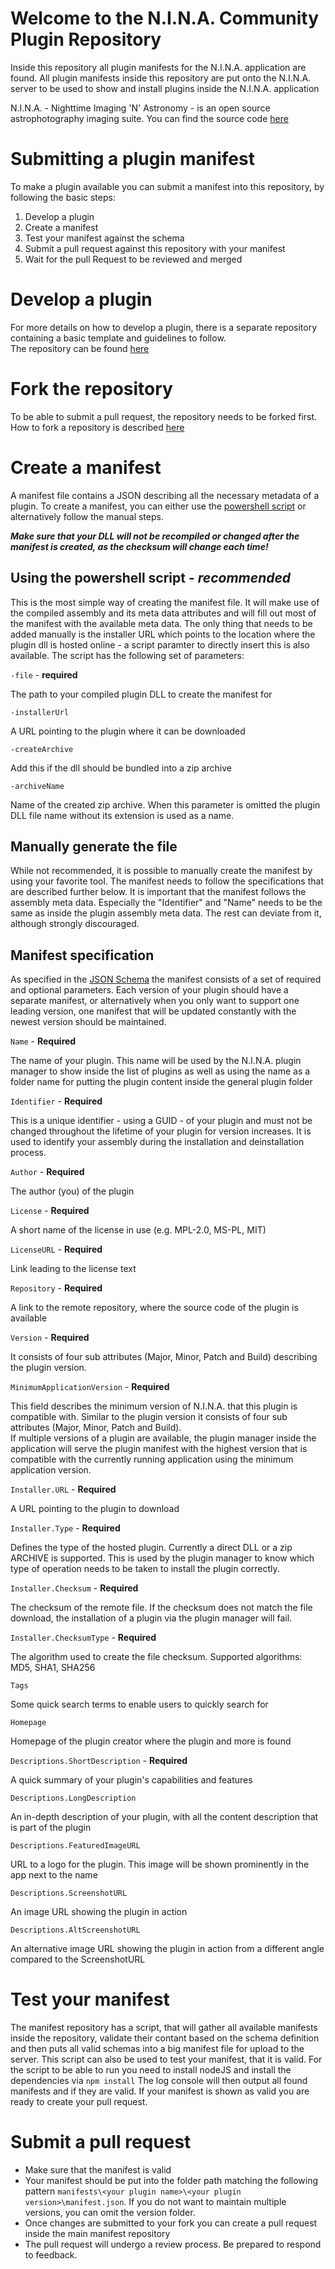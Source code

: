 # Welcome to the N.I.N.A. Community Plugin Repository
Inside this repository all plugin manifests for the N.I.N.A. application are found. All plugin manifests inside this repository are put onto the N.I.N.A. server to be used to show and install plugins inside the N.I.N.A. application

N.I.N.A. - Nighttime Imaging 'N' Astronomy - is an open source astrophotography imaging suite. You can find the source code [here](https://bitbucket.org/Isbeorn/nina)

# Submitting a plugin manifest
To make a plugin available you can submit a manifest into this repository, by following the basic steps:
1. Develop a plugin
2. Create a manifest
3. Test your manifest against the schema
4. Submit a pull request against this repository with your manifest
5. Wait for the pull Request to be reviewed and merged

# Develop a plugin
For more details on how to develop a plugin, there is a separate repository containing a basic template and guidelines to follow.  
The repository can be found [here](https://bitbucket.org/Isbeorn/nina.plugin.template)

# Fork the repository
To be able to submit a pull request, the repository needs to be forked first.  
How to fork a repository is described [here](https://support.atlassian.com/bitbucket-cloud/docs/fork-a-repository/)

# Create a manifest
A manifest file contains a JSON describing all the necessary metadata of a plugin. 
To create a manifest, you can either use the [powershell script](https://bitbucket.org/Isbeorn/nina.plugin.manifests/src/main/tools/CreateManifest.ps1) or alternatively follow the manual steps.

***Make sure that your DLL will not be recompiled or changed after the manifest is created, as the checksum will change each time!***

## Using the powershell script - *recommended*
This is the most simple way of creating the manifest file. It will make use of the compiled assembly and its meta data attributes and will fill out most of the manifest with the available meta data.
The only thing that needs to be added manually is the installer URL which points to the location where the plugin dll is hosted online - a script paramter to directly insert this is also available.
The script has the following set of parameters:

`-file` - **required**

The path to your compiled plugin DLL to create the manifest for

`-installerUrl` 

A URL pointing to the plugin where it can be downloaded

`-createArchive` 

Add this if the dll should be bundled into a zip archive

`-archiveName`

Name of the created zip archive. When this parameter is omitted the plugin DLL file name without its extension is used as a name.

## Manually generate the file

While not recommended, it is possible to manually create the manifest by using your favorite tool. The manifest needs to follow the specifications that are described further below. It is important that the manifest follows the assembly meta data. Especially the "Identifier" and "Name" needs to be the same as inside the plugin assembly meta data. The rest can deviate from it, although strongly discouraged.

## Manifest specification

As specified in the [JSON Schema](https://bitbucket.org/Isbeorn/nina.plugin.manifests/src/main/manifest.schema.json) the manifest consists of a set of required and optional parameters. Each version of your plugin should have a separate manifest, or alternatively when you only want to support one leading version, one manifest that will be updated constantly with the newest version should be maintained.

`Name` - **Required**

The name of your plugin. This name will be used by the N.I.N.A. plugin manager to show inside the list of plugins as well as using the name as a folder name for putting the plugin content inside the general plugin folder

`Identifier` - **Required**

This is a unique identifier - using a GUID - of your plugin and must not be changed throughout the lifetime of your plugin for version increases. It is used to identify your assembly during the installation and deinstallation process.

`Author` - **Required**

The author (you) of the plugin

`License` - **Required**

A short name of the license in use (e.g.  MPL-2.0, MS-PL, MIT)

`LicenseURL` - **Required**

Link leading to the license text

`Repository` - **Required**

A link to the remote repository, where the source code of the plugin is available

`Version` - **Required**

It consists of four sub attributes (Major, Minor, Patch and Build) describing the plugin version.

`MinimumApplicationVersion` - **Required**

This field describes the minimum version of N.I.N.A. that this plugin is compatible with. Similar to the plugin version it consists of four sub attributes (Major, Minor, Patch and Build).  
If multiple versions of a plugin are available, the plugin manager inside the application will serve the plugin manifest with the highest version that is compatible with the currently running application using the minimum application version.

`Installer.URL` - **Required**

A URL pointing to the plugin to download

`Installer.Type` - **Required**

Defines the type of the hosted plugin. Currently a direct DLL or a zip ARCHIVE is supported. This is used by the plugin manager to know which type of operation needs to be taken to install the plugin correctly.

`Installer.Checksum` - **Required**

The checksum of the remote file. If the checksum does not match the file download, the installation of a plugin via the plugin manager will fail.

`Installer.ChecksumType` - **Required**

The algorithm used to create the file checksum. Supported algorithms: MD5, SHA1, SHA256

`Tags`

Some quick search terms to enable users to quickly search for

`Homepage`

Homepage of the plugin creator where the plugin and more is found

`Descriptions.ShortDescription` - **Required**

A quick summary of your plugin's capabilities and features

`Descriptions.LongDescription`

An in-depth description of your plugin, with all the content description that is part of the plugin

`Descriptions.FeaturedImageURL`

URL to a logo for the plugin. This image will be shown prominently in the app next to the name 

`Descriptions.ScreenshotURL`

An image URL showing the plugin in action

`Descriptions.AltScreenshotURL`

An alternative image URL showing the plugin in action from a different angle compared to the ScreenshotURL

# Test your manifest

The manifest repository has a script, that will gather all available manifests inside the repository, validate their contant based on the schema definition and then puts all valid schemas into a big manifest file for upload to the server.
This script can also be used to test your manifest, that it is valid.
For the script to be able to run you need to install nodeJS and install the dependencies via `npm install`
The log console will then output all found manifests and if they are valid. If your manifest is shown as valid you are ready to create your pull request.

# Submit a pull request

- Make sure that the manifest is valid
- Your manifest should be put into the folder path matching the following pattern `manifests\<your plugin name>\<your plugin version>\manifest.json`. If you do not want to maintain multiple versions, you can omit the version folder.
- Once changes are submitted to your fork you can create a pull request inside the main manifest repository
- The pull request will undergo a review process. Be prepared to respond to feedback.